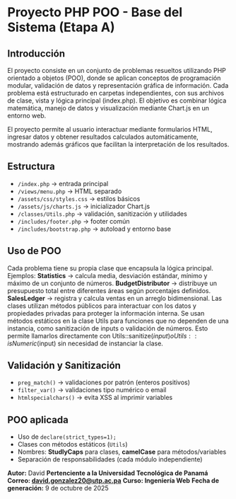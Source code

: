 # Proyecto PHP POO - Base del Sistema (Etapa A)

## Introducción
El proyecto consiste en un conjunto de problemas resueltos utilizando PHP orientado a objetos (POO), donde se aplican conceptos de programación modular, validación de datos y representación gráfica de información. Cada problema está estructurado en carpetas independientes, con sus archivos de clase, vista y lógica principal (index.php). El objetivo es combinar lógica matemática, manejo de datos y visualización mediante Chart.js en un entorno web.

El proyecto permite al usuario interactuar mediante formularios HTML, ingresar datos y obtener resultados calculados automáticamente, mostrando además gráficos que facilitan la interpretación de los resultados.

## Estructura
- `/index.php` → entrada principal
- `/views/menu.php` → HTML separado
- `/assets/css/styles.css` → estilos básicos
- `/assets/js/charts.js` → inicializador Chart.js
- `/classes/Utils.php` → validación, sanitización y utilidades
- `/includes/footer.php` → footer común
- `/includes/bootstrap.php` → autoload y entorno base

## Uso de POO

Cada problema tiene su propia clase que encapsula la lógica principal.
Ejemplos:
**Statistics** → calcula media, desviación estándar, mínimo y máximo de un conjunto de números.
**BudgetDistributor** → distribuye un presupuesto total entre diferentes áreas según porcentajes definidos.
**SalesLedger** → registra y calcula ventas en un arreglo bidimensional.
Las clases utilizan métodos públicos para interactuar con los datos y propiedades privadas para proteger la información interna.
Se usan métodos estáticos en la clase Utils para funciones que no dependen de una instancia, como sanitización de inputs o validación de números. Esto permite llamarlos directamente con Utils::sanitize($input) o Utils::isNumeric($input) sin necesidad de instanciar la clase.

## Validación y Sanitización
- `preg_match()` → validaciones por patrón (enteros positivos)
- `filter_var()` → validaciones tipo numérico o email
- `htmlspecialchars()` → evita XSS al imprimir variables

## POO aplicada
- Uso de `declare(strict_types=1);`
- Clases con métodos estáticos (`Utils`)
- Nombres: **StudlyCaps** para clases, **camelCase** para métodos/variables
- Separación de responsabilidades (cada módulo independiente)

**Autor:** David
**Pertenciente a la Universidad Tecnológica de Panamá**
**Correo: david.gonzalez20@utp.ac.pa**
**Curso: Ingeniería Web**
**Fecha de generación:** 9 de octubre de 2025
